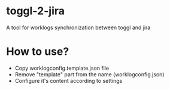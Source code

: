 # toggl-2-jira
A tool for worklogs synchronization between toggl and jira
# How to use?
* Copy worklogconfig.template.json file
* Remove "template" part from the name (worklogconfig.json)
* Configure it's content according to settings
